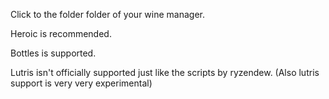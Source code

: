 Click to the folder folder of your wine manager.

Heroic is recommended.

Bottles is supported.

Lutris isn't officially supported just like the scripts by ryzendew. (Also lutris support is very very experimental)
